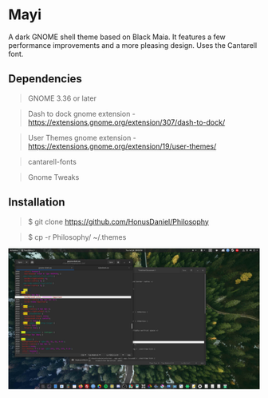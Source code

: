 # Mayi
A dark GNOME shell theme based on Black Maia. It features a few performance improvements and a more pleasing design. Uses the Cantarell font.

## Dependencies
> GNOME 3.36 or later


> Dash to dock gnome extension - https://extensions.gnome.org/extension/307/dash-to-dock/


> User Themes gnome extension - https://extensions.gnome.org/extension/19/user-themes/


> cantarell-fonts


> Gnome Tweaks
## Installation
> $ git clone https://github.com/HonusDaniel/Philosophy


> $ cp -r Philosophy/ ~/.themes


![](Philosophy.jpg)
